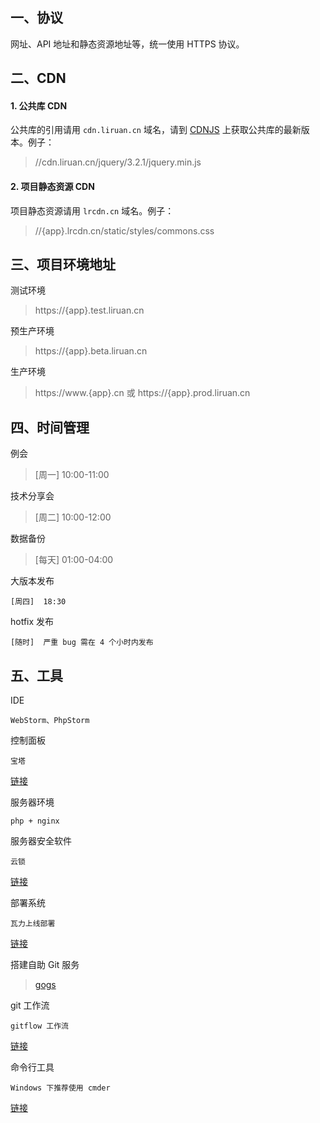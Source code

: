 ## 一、协议
网址、API 地址和静态资源地址等，统一使用 HTTPS 协议。

## 二、CDN
#### 1. 公共库 CDN
公共库的引用请用 `cdn.liruan.cn` 域名，请到 [CDNJS](https://cdnjs.com/) 上获取公共库的最新版本。例子：
> //cdn.liruan.cn/jquery/3.2.1/jquery.min.js

#### 2. 项目静态资源 CDN
项目静态资源请用 `lrcdn.cn` 域名。例子：
> //{app}.lrcdn.cn/static/styles/commons.css

## 三、项目环境地址
测试环境
> https://{app}.test.liruan.cn

预生产环境
> https://{app}.beta.liruan.cn

生产环境
> https://www.{app}.cn 或 https://{app}.prod.liruan.cn

## 四、时间管理
例会
> [周一]  10:00-11:00

技术分享会
> [周二]  10:00-12:00

数据备份
> [每天]  01:00-04:00

大版本发布
```
[周四]  18:30
```

hotfix 发布
```
[随时]  严重 bug 需在 4 个小时内发布
```

## 五、工具
IDE
```
WebStorm、PhpStorm
```

控制面板
```
宝塔
```
[链接](https://www.bt.cn/)

服务器环境
```
php + nginx
```

服务器安全软件
```
云锁
```
[链接](http://www.yunsuo.com.cn/)

部署系统
```
瓦力上线部署
```
[链接](https://walle-web.io/)

搭建自助 Git 服务
> [gogs](https://gogs.io/)

git 工作流
```
gitflow 工作流
```
[链接](https://github.com/zhaotoday/product-workflow)

命令行工具
```
Windows 下推荐使用 cmder
```
[链接](http://cmder.net/)
